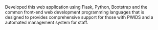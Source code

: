 Developed this web application using Flask, Python, Bootstrap and the common front-end web development programming languages that is designed to provides comprehensive support for those with PWIDS and a automated management system for staff.
